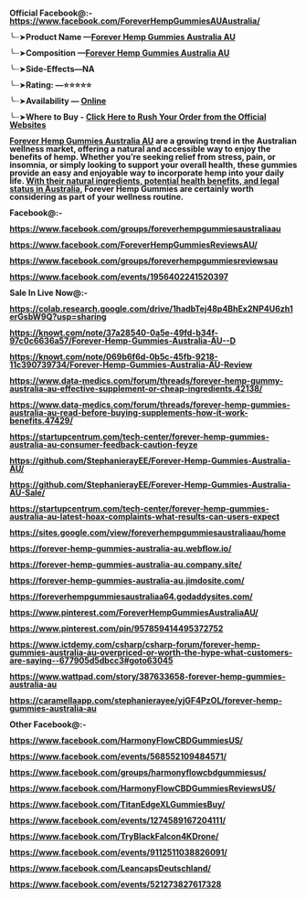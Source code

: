 <p style="line-height: 100%;margin-bottom: 0in;background: transparent;"><strong>Official Facebook@:- <a href="https://www.facebook.com/ForeverHempGummiesAUAustralia/">https://www.facebook.com/ForeverHempGummiesAUAustralia/</a></strong></p>
<p style="line-height: 100%;margin-bottom: 0in;background: transparent;">╰┈➤<strong>Product Name &mdash;<a href="https://trendgadgetz.shop/forever-hemp-gummies-au-buy">Forever Hemp Gummies Australia AU</a></strong></p>
<p style="line-height: 100%;margin-bottom: 0in;background: transparent;">╰┈➤<strong>Composition &mdash;<a href="https://trendgadgetz.shop/forever-hemp-gummies-au-buy">Forever Hemp Gummies Australia AU</a></strong></p>
<p style="line-height: 100%;margin-bottom: 0in;background: transparent;">╰┈➤<strong>Side-Effects&mdash;NA</strong></p>
<p style="line-height: 100%;margin-bottom: 0in;background: transparent;">╰┈➤<strong>Rating: &mdash;⭐⭐⭐⭐⭐</strong></p>
<p style="line-height: 100%;margin-bottom: 0in;background: transparent;">╰┈➤<strong>Availability &mdash; <a href="https://trendgadgetz.shop/forever-hemp-gummies-au-buy">Online</a></strong></p>
<p style="line-height: 100%;margin-bottom: 0in;background: transparent;">╰┈➤<strong>Where to Buy - <a href="https://trendgadgetz.shop/forever-hemp-gummies-au-buy">Click Here to Rush Your Order from the Official Websites</a></strong></p>
<p style="line-height: 100%;margin-bottom: 0in;background: transparent;"><strong><a href="https://www.facebook.com/ForeverHempGummiesAUAustralia/">Forever Hemp Gummies Australia AU</a> are a growing trend in the Australian wellness market, offering a natural and accessible way to enjoy the benefits of hemp. Whether you&rsquo;re seeking relief from stress, pain, or insomnia, or simply looking to support your overall health, these gummies provide an easy and enjoyable way to incorporate hemp into your daily life. <a href="https://www.facebook.com/ForeverHempGummiesReviewsAU/">With their natural ingredients, potential health benefits, and legal status in Australia</a>, Forever Hemp Gummies are certainly worth considering as part of your wellness routine.</strong></p>
<p style="line-height: 100%;margin-bottom: 0in;background: transparent;"><strong>Facebook@:-&nbsp;</strong></p>
<p style="line-height: 100%;margin-bottom: 0in;background: transparent;"><a href="https://www.facebook.com/groups/foreverhempgummiesaustraliaau"><strong>https://www.facebook.com/groups/foreverhempgummiesaustraliaau</strong></a></p>
<p style="line-height: 100%;margin-bottom: 0in;background: transparent;"><a href="https://www.facebook.com/ForeverHempGummiesReviewsAU/"><strong>https://www.facebook.com/ForeverHempGummiesReviewsAU/</strong></a></p>
<p style="line-height: 100%;margin-bottom: 0in;background: transparent;"><a href="https://www.facebook.com/groups/foreverhempgummiesreviewsau"><strong>https://www.facebook.com/groups/foreverhempgummiesreviewsau</strong></a></p>
<p style="line-height: 100%;margin-bottom: 0in;background: transparent;"><a href="https://www.facebook.com/events/1956402241520397"><strong>https://www.facebook.com/events/1956402241520397</strong></a></p>
<p style="line-height: 100%;margin-bottom: 0in;background: transparent;"><strong>Sale In Live Now@:-&nbsp;</strong></p>
<p style="line-height: 100%;margin-bottom: 0in;background: transparent;"><a href="https://colab.research.google.com/drive/1hadbTej48p4BhEx2NP4U6zh1erGsbW9Q?usp=sharing"><strong>https://colab.research.google.com/drive/1hadbTej48p4BhEx2NP4U6zh1erGsbW9Q?usp=sharing</strong></a></p>
<p style="line-height: 100%;margin-bottom: 0in;background: transparent;"><a href="https://knowt.com/note/37a28540-0a5e-49fd-b34f-97c0c6636a57/Forever-Hemp-Gummies-Australia-AU--D"><strong>https://knowt.com/note/37a28540-0a5e-49fd-b34f-97c0c6636a57/Forever-Hemp-Gummies-Australia-AU--D</strong></a></p>
<p style="line-height: 100%;margin-bottom: 0in;background: transparent;"><a href="https://knowt.com/note/069b6f6d-0b5c-45fb-9218-11c390739734/Forever-Hemp-Gummies-Australia-AU-Review"><strong>https://knowt.com/note/069b6f6d-0b5c-45fb-9218-11c390739734/Forever-Hemp-Gummies-Australia-AU-Review</strong></a></p>
<p style="line-height: 100%;margin-bottom: 0in;background: transparent;"><a href="https://www.data-medics.com/forum/threads/forever-hemp-gummy-australia-au-effective-supplement-or-cheap-ingredients.42138/"><strong>https://www.data-medics.com/forum/threads/forever-hemp-gummy-australia-au-effective-supplement-or-cheap-ingredients.42138/</strong></a></p>
<p style="line-height: 100%;margin-bottom: 0in;background: transparent;"><a href="https://www.data-medics.com/forum/threads/forever-hemp-gummies-australia-au-read-before-buying-supplements-how-it-work-benefits.47429/"><strong>https://www.data-medics.com/forum/threads/forever-hemp-gummies-australia-au-read-before-buying-supplements-how-it-work-benefits.47429/</strong></a></p>
<p style="line-height: 100%;margin-bottom: 0in;background: transparent;"><a href="https://startupcentrum.com/tech-center/forever-hemp-gummies-australia-au-consumer-feedback-caution-feyze"><strong>https://startupcentrum.com/tech-center/forever-hemp-gummies-australia-au-consumer-feedback-caution-feyze</strong></a></p>
<p style="line-height: 100%;margin-bottom: 0in;background: transparent;"><a href="https://github.com/StephanierayEE/Forever-Hemp-Gummies-Australia-AU/"><strong>https://github.com/StephanierayEE/Forever-Hemp-Gummies-Australia-AU/</strong></a></p>
<p style="line-height: 100%;margin-bottom: 0in;background: transparent;"><a href="https://github.com/StephanierayEE/Forever-Hemp-Gummies-Australia-AU-Sale/"><strong>https://github.com/StephanierayEE/Forever-Hemp-Gummies-Australia-AU-Sale/</strong></a></p>
<p style="line-height: 100%;margin-bottom: 0in;background: transparent;"><a href="https://startupcentrum.com/tech-center/forever-hemp-gummies-australia-au-latest-hoax-complaints-what-results-can-users-expect"><strong>https://startupcentrum.com/tech-center/forever-hemp-gummies-australia-au-latest-hoax-complaints-what-results-can-users-expect</strong></a></p>
<p style="line-height: 100%;margin-bottom: 0in;background: transparent;"><a href="https://sites.google.com/view/foreverhempgummiesaustraliaau/home"><strong>https://sites.google.com/view/foreverhempgummiesaustraliaau/home</strong></a></p>
<p style="line-height: 100%;margin-bottom: 0in;background: transparent;"><a href="https://forever-hemp-gummies-australia-au.webflow.io/"><strong>https://forever-hemp-gummies-australia-au.webflow.io/</strong></a></p>
<p style="line-height: 100%;margin-bottom: 0in;background: transparent;"><a href="https://forever-hemp-gummies-australia-au.company.site/"><strong>https://forever-hemp-gummies-australia-au.company.site/</strong></a></p>
<p style="line-height: 100%;margin-bottom: 0in;background: transparent;"><a href="https://forever-hemp-gummies-australia-au.jimdosite.com/"><strong>https://forever-hemp-gummies-australia-au.jimdosite.com/</strong></a></p>
<p style="line-height: 100%;margin-bottom: 0in;background: transparent;"><a href="https://foreverhempgummiesaustraliaa64.godaddysites.com/"><strong>https://foreverhempgummiesaustraliaa64.godaddysites.com/</strong></a></p>
<p style="line-height: 100%;margin-bottom: 0in;background: transparent;"><a href="https://www.pinterest.com/ForeverHempGummiesAustraliaAU/"><strong>https://www.pinterest.com/ForeverHempGummiesAustraliaAU/</strong></a></p>
<p style="line-height: 100%;margin-bottom: 0in;background: transparent;"><a href="https://www.pinterest.com/pin/957859414495372752"><strong>https://www.pinterest.com/pin/957859414495372752</strong></a></p>
<p style="line-height: 100%;margin-bottom: 0in;background: transparent;"><a href="https://www.ictdemy.com/csharp/csharp-forum/forever-hemp-gummies-australia-au-overpriced-or-worth-the-hype-what-customers-are-saying--677905d5dbcc3#goto63045"><strong>https://www.ictdemy.com/csharp/csharp-forum/forever-hemp-gummies-australia-au-overpriced-or-worth-the-hype-what-customers-are-saying--677905d5dbcc3#goto63045</strong></a></p>
<p style="line-height: 100%;margin-bottom: 0in;background: transparent;"><a href="https://www.wattpad.com/story/387633658-forever-hemp-gummies-australia-au"><strong>https://www.wattpad.com/story/387633658-forever-hemp-gummies-australia-au</strong></a></p>
<p style="line-height: 100%;margin-bottom: 0in;background: transparent;"><a href="https://caramellaapp.com/stephanierayee/yjGF4PzOL/forever-hemp-gummies-australia-au"><strong>https://caramellaapp.com/stephanierayee/yjGF4PzOL/forever-hemp-gummies-australia-au</strong></a></p>
<p style="line-height: 100%;margin-bottom: 0in;background: transparent;"><strong>Other Facebook@:-&nbsp;</strong></p>
<p style="line-height: 100%;margin-bottom: 0in;background: transparent;"><a href="https://www.facebook.com/HarmonyFlowCBDGummiesUS/"><strong>https://www.facebook.com/HarmonyFlowCBDGummiesUS/</strong></a></p>
<p style="line-height: 100%;margin-bottom: 0in;background: transparent;"><a href="https://www.facebook.com/events/568552109484571/"><strong>https://www.facebook.com/events/568552109484571/</strong></a></p>
<p style="line-height: 100%;margin-bottom: 0in;background: transparent;"><a href="https://www.facebook.com/groups/harmonyflowcbdgummiesus/"><strong>https://www.facebook.com/groups/harmonyflowcbdgummiesus/</strong></a></p>
<p style="line-height: 100%;margin-bottom: 0in;background: transparent;"><a href="https://www.facebook.com/HarmonyFlowCBDGummiesReviewsUS/"><strong>https://www.facebook.com/HarmonyFlowCBDGummiesReviewsUS/</strong></a></p>
<p style="line-height: 100%;margin-bottom: 0in;background: transparent;"><a href="https://www.facebook.com/TitanEdgeXLGummiesBuy/"><strong>https://www.facebook.com/TitanEdgeXLGummiesBuy/</strong></a></p>
<p style="line-height: 100%;margin-bottom: 0in;background: transparent;"><a href="https://www.facebook.com/events/1274589167204111/"><strong>https://www.facebook.com/events/1274589167204111/</strong></a></p>
<p style="line-height: 100%;margin-bottom: 0in;background: transparent;"><a href="https://www.facebook.com/TryBlackFalcon4KDrone/"><strong>https://www.facebook.com/TryBlackFalcon4KDrone/</strong></a></p>
<p style="line-height: 100%;margin-bottom: 0in;background: transparent;"><a href="https://www.facebook.com/events/9112511038826091/"><strong>https://www.facebook.com/events/9112511038826091/</strong></a></p>
<p style="line-height: 100%;margin-bottom: 0in;background: transparent;"><a href="https://www.facebook.com/LeancapsDeutschland/"><strong>https://www.facebook.com/LeancapsDeutschland/</strong></a></p>
<p style="line-height: 100%;margin-bottom: 0in;background: transparent;"><a href="https://www.facebook.com/events/521273827617328"><strong>https://www.facebook.com/events/521273827617328</strong></a></p>
